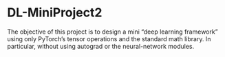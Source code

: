 # DL-MiniProject2

The objective of this project is to design a mini “deep learning framework” using only PyTorch’s
tensor operations and the standard math library. In particular, without using autograd or the
neural-network modules.
